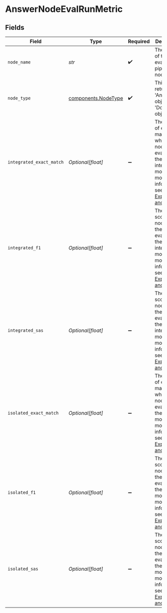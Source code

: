 # AnswerNodeEvalRunMetric


## Fields

| Field                                                                                                                                                                                           | Type                                                                                                                                                                                            | Required                                                                                                                                                                                        | Description                                                                                                                                                                                     |
| ----------------------------------------------------------------------------------------------------------------------------------------------------------------------------------------------- | ----------------------------------------------------------------------------------------------------------------------------------------------------------------------------------------------- | ----------------------------------------------------------------------------------------------------------------------------------------------------------------------------------------------- | ----------------------------------------------------------------------------------------------------------------------------------------------------------------------------------------------- |
| `node_name`                                                                                                                                                                                     | *str*                                                                                                                                                                                           | :heavy_check_mark:                                                                                                                                                                              | The name of the evaluated pipeline node.                                                                                                                                                        |
| `node_type`                                                                                                                                                                                     | [components.NodeType](../../models/components/nodetype.md)                                                                                                                                      | :heavy_check_mark:                                                                                                                                                                              | This node returns 'Answer' objects, not 'Document' objects.                                                                                                                                     |
| `integrated_exact_match`                                                                                                                                                                        | *Optional[float]*                                                                                                                                                                               | :heavy_minus_sign:                                                                                                                                                                              | The number of exact matches when the node is evaluated in the integrated mode. For more information, see [Experiments and Metrics](https://docs.cloud.deepset.ai/docs/experiments-and-metrics). |
| `integrated_f1`                                                                                                                                                                                 | *Optional[float]*                                                                                                                                                                               | :heavy_minus_sign:                                                                                                                                                                              | The F1 score of the node when the node is evaluated in the integrated mode. For more information, see [Experiments and Metrics](https://docs.cloud.deepset.ai/docs/experiments-and-metrics).    |
| `integrated_sas`                                                                                                                                                                                | *Optional[float]*                                                                                                                                                                               | :heavy_minus_sign:                                                                                                                                                                              | The SAS score of the node when the node is evaluated in the integrated mode. For more information, see [Experiments and Metrics](https://docs.cloud.deepset.ai/docs/experiments-and-metrics).   |
| `isolated_exact_match`                                                                                                                                                                          | *Optional[float]*                                                                                                                                                                               | :heavy_minus_sign:                                                                                                                                                                              | The number of exact matches when a node is evaluated in the isolated mode. For more information, see [Experiments and Metrics](https://docs.cloud.deepset.ai/docs/experiments-and-metrics).     |
| `isolated_f1`                                                                                                                                                                                   | *Optional[float]*                                                                                                                                                                               | :heavy_minus_sign:                                                                                                                                                                              | The F1 score of the node when the node is evaluated in the isolated mode. For more information, see [Experiments and Metrics](https://docs.cloud.deepset.ai/docs/experiments-and-metrics).      |
| `isolated_sas`                                                                                                                                                                                  | *Optional[float]*                                                                                                                                                                               | :heavy_minus_sign:                                                                                                                                                                              | The SAS score of the node when the node is evaluated in the isolated mode. For more information, see [Experiments and Metrics](https://docs.cloud.deepset.ai/docs/experiments-and-metrics).     |